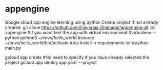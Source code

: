 # appengine
Google cloud app engine learning using python
Create project if not already created.
git clone https://github.com/Elayaraja-Dhanapal/appengine.git
cd appengine
#If you want test the app with virtual environment
#virtualenv --python python3 ~/envs/hello_world
#source ~/envs/hello_world/bin/activate
#pip install -r requirements.txt
#python main.py

gcloud app create
#No need to specify if you have already selected the project
gcloud app deploy app.yaml --project <project-name>
